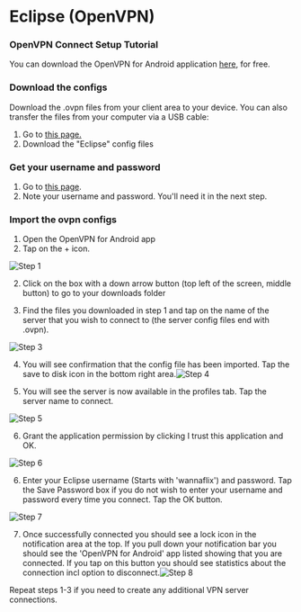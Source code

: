 # Eclipse \(OpenVPN\)

### OpenVPN Connect Setup Tutorial <a id="OpenVPNConnect"></a>

You can download the OpenVPN for Android application [here](https://wannaflix.com/dl.php?type=d&id=14), for free.

### Download the configs 

Download the .ovpn files from your client area to your device. You can also transfer the files from your computer via a USB cable:

1. Go to [this page. ](https://wannaflix.com/eclipse.php)
2. Download the "Eclipse" config files

### Get your username and password

1. Go to [this page](https://wannaflix.com/eclipse.php).
2. Note your username and password. You'll need it in the next step.

###  Import the ovpn configs

1. Open the OpenVPN for Android app
2. Tap on the + icon.

![Step 1](https://cdn.ivpn.net/img/screens/install/install-openvpn-for-android-010-281x500.png)

2. Click on the box with a down arrow button \(top left of the screen, middle button\) to go to your downloads folder

5. Find the files you downloaded in step 1 and tap on the name of the server that you wish to connect to \(the server config files end with .ovpn\).

![Step 3](https://cdn.ivpn.net/img/screens/install/install-openvpn-for-android-030-281x500.png)

4. You will see confirmation that the config file has been imported. Tap the save to disk icon in the bottom right area.![Step 4](https://cdn.ivpn.net/img/screens/install/install-openvpn-for-android-040-281x500.png)

5. You will see the server is now available in the profiles tab. Tap the server name to connect.

![Step 5](https://cdn.ivpn.net/img/screens/install/install-openvpn-for-android-050-281x500.png)

6. Grant the application permission by clicking I trust this application and OK.

![Step 6](https://cdn.ivpn.net/img/screens/install/install-openvpn-for-android-060-281x500.png)

6. Enter your Eclipse username \(Starts with 'wannaflix'\) and password. Tap the Save Password box if you do not wish to enter your username and password every time you connect. Tap the OK button.

![Step 7](https://cdn.ivpn.net/img/screens/install/install-openvpn-for-android-070-281x500.png)

7. Once successfully connected you should see a lock icon in the notification area at the top. If you pull down your notification bar you should see the 'OpenVPN for Android' app listed showing that you are connected. If you tap on this button you should see statistics about the connection incl option to disconnect.![Step 8](https://cdn.ivpn.net/img/screens/install/install-openvpn-for-android-080-281x500.png)

Repeat steps 1-3 if you need to create any additional VPN server connections.


